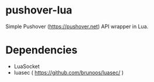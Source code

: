 pushover-lua
============

Simple Pushover (https://pushover.net) API wrapper in Lua.

Dependencies
============
* LuaSocket
* luasec ( https://github.com/brunoos/luasec/ )